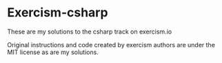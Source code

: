 # Exercism-csharp

These are my solutions to the csharp track on exercism.io

Original instructions and code created by exercism authors are under the MIT license as are my solutions.
